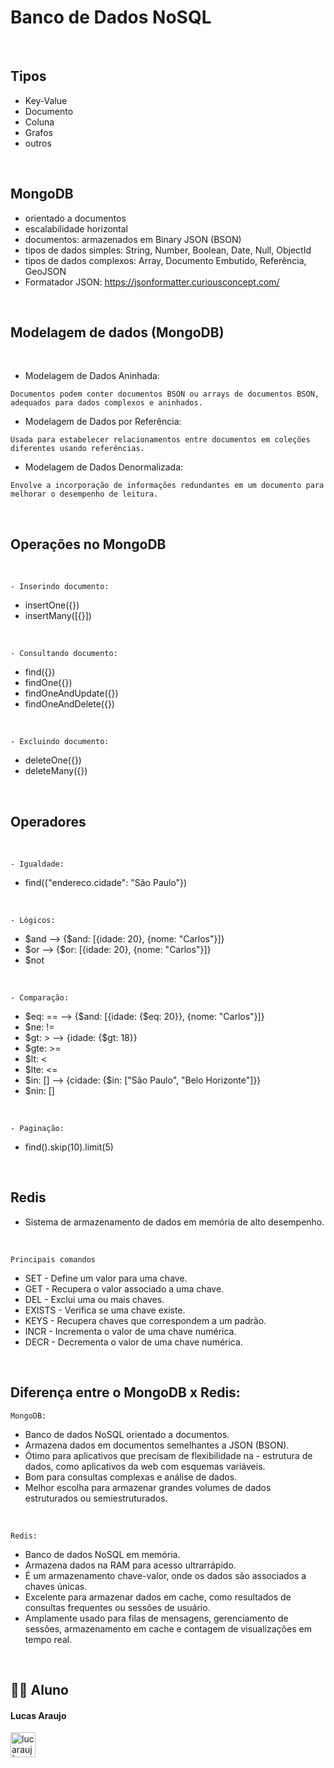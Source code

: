 # Banco de Dados NoSQL

<br>

## Tipos

- Key-Value
- Documento
- Coluna
- Grafos
- outros

<br>

## MongoDB

- orientado a documentos
- escalabilidade horizontal
- documentos: armazenados em Binary JSON (BSON)
- tipos de dados simples: String, Number, Boolean, Date, Null, ObjectId
- tipos de dados complexos: Array, Documento Embutido, Referência, GeoJSON
- Formatador JSON: https://jsonformatter.curiousconcept.com/

<br>

## Modelagem de dados (MongoDB)

<br>

- Modelagem de Dados Aninhada: 
```
Documentos podem conter documentos BSON ou arrays de documentos BSON, adequados para dados complexos e aninhados.
```

- Modelagem de Dados por Referência: 
```
Usada para estabelecer relacionamentos entre documentos em coleções diferentes usando referências.
```

- Modelagem de Dados Denormalizada: 
```
Envolve a incorporação de informações redundantes em um documento para melhorar o desempenho de leitura.
```

<br>

## Operações no MongoDB

<br>

```
- Inserindo documento: 
```
- insertOne({})
- insertMany([{}])

<br>

```
- Consultando documento: 
```
- find({}) 
- findOne({}) 
- findOneAndUpdate({}) 
- findOneAndDelete({})

<br>

```
- Excluindo documento: 
```
- deleteOne({}) 
- deleteMany({})

<br>

## Operadores

<br>

```
- Igualdade: 
```
- find({"endereco.cidade": "São Paulo"})

<br>

```
- Lógicos: 
```
- $and --> {$and: [{idade: 20}, {nome: "Carlos"}]}
- $or --> {$or: [{idade: 20}, {nome: "Carlos"}]} 
- $not

<br>

```
- Comparação:
```
- $eq: == --> {$and: [{idade: {$eq: 20}}, {nome: "Carlos"}]}
- $ne: !=
- $gt: > --> {idade: {$gt: 18}}
- $gte: >=
- $lt: <
- $lte: <=
- $in: [] --> {cidade: {$in: ["São Paulo", "Belo Horizonte"]}}
- $nin: []

<br>

```
- Paginação:
```
- find().skip(10).limit(5)

<br>

## Redis

- Sistema de armazenamento de dados em memória de alto desempenho.

<br>

```
Principais comandos
```
- SET - Define um valor para uma chave.
- GET - Recupera o valor associado a uma chave.
- DEL - Exclui uma ou mais chaves.
- EXISTS - Verifica se uma chave existe.
- KEYS - Recupera chaves que correspondem a um padrão.
- INCR - Incrementa o valor de uma chave numérica.
- DECR - Decrementa o valor de uma chave numérica.

<br>

## Diferença entre o MongoDB x Redis:
```
MongoDB:
```
- Banco de dados NoSQL orientado a documentos.
- Armazena dados em documentos semelhantes a JSON (BSON).
- Ótimo para aplicativos que precisam de flexibilidade na - estrutura de dados, como aplicativos da web com esquemas variáveis.
- Bom para consultas complexas e análise de dados.
- Melhor escolha para armazenar grandes volumes de dados estruturados ou semiestruturados.

<br>

```
Redis:
```
- Banco de dados NoSQL em memória.
- Armazena dados na RAM para acesso ultrarrápido.
- É um armazenamento chave-valor, onde os dados são associados a chaves únicas.
- Excelente para armazenar dados em cache, como resultados de consultas frequentes ou sessões de usuário.
- Amplamente usado para filas de mensagens, gerenciamento de sessões, armazenamento em cache e contagem de visualizações em tempo real.

<br>

## 👨‍🎓 Aluno

#### Lucas Araujo

<a href="https://www.linkedin.com/in/lucarauj"><img alt="lucarauj | LinkdeIN" width="40px" src="https://user-images.githubusercontent.com/43545812/144035037-0f415fc7-9f96-4517-a370-ccc6e78a714b.png" /></a>
